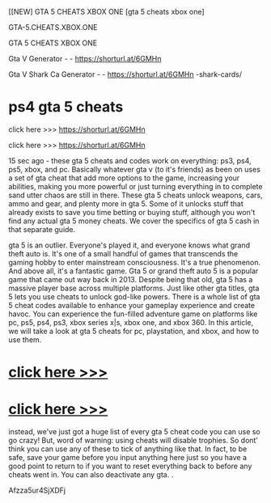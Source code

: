 [[NEW] GTA 5 CHEATS XBOX ONE [gta 5 cheats xbox one]

GTA-5.CHEATS.XBOX.ONE

GTA 5 CHEATS XBOX ONE

Gta V Generator - - https://shorturl.at/6GMHn

Gta V Shark Ca Generator - - https://shorturl.at/6GMHn
-shark-cards/

# ps4 gta 5 cheats

click here >>> https://shorturl.at/6GMHn

click here >>> https://shorturl.at/6GMHn

15 sec ago - these gta 5 cheats and codes work on everything: ps3, ps4, ps5, xbox, and pc. Basically whatever gta v (to it's friends) as been on uses a set of gta cheat that add more options to the game, increasing your abilities, making you more powerful or just turning everything in to complete sand utter chaos are still in there. These gta 5 cheats unlock weapons, cars, ammo and gear, and plenty more in gta 5. Some of it unlocks stuff that already exists to save you time betting or buying stuff, although you won't find any actual gta 5 money cheats. We cover the specifics of gta 5 cash in that separate guide.

gta 5 is an outlier. Everyone's played it, and everyone knows what grand theft auto is. It's one of a small handful of games that transcends the gaming hobby to enter mainstream consciousness. It's a true phenomenon. And above all, it's a fantastic game. Gta 5 or grand theft auto 5 is a popular game that came out way back in 2013. Despite being that old, gta 5 has a massive player base across multiple platforms. Just like other gta titles, gta 5 lets you use cheats to unlock god-like powers. There is a whole list of gta 5 cheat codes available to enhance your gameplay experience and create havoc. You can experience the fun-filled adventure game on platforms like pc, ps5, ps4, ps3, xbox series x|s, xbox one, and xbox 360. In this article, we will take a look at gta 5 cheats for pc, playstation, and xbox, and how to use them.

# [click here >>>](https://shorturl.at/6GMHn)

# [click here >>>](https://shorturl.at/6GMHn)

instead, we've just got a huge list of every gta 5 cheat code you can use so go crazy! But, word of warning: using cheats will disable trophies. So dont' think you can use any of these to tick of anything like that. In fact, to be safe, save your game before you input anything here just so you have a good point to return to if you want to reset everything back to before any cheats went in. You can also deactivate any gta. .

Afzza5ur4SjXDFj

